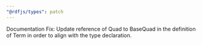 ```yaml
---
"@rdfjs/types": patch
---
```


Documentation Fix: Update reference of Quad to BaseQuad in the definition of Term in order to align with the type declaration.
